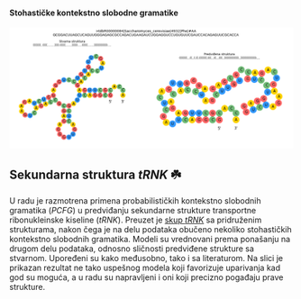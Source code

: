 #### Stohastičke kontekstno slobodne gramatike
<img width="800" src="https://raw.githubusercontent.com/matfija/Sekundarna-struktura-tRNK/main/slike/primer.png">

## Sekundarna struktura *tRNK* :shamrock:
U radu je razmotrena primena probabilističkih kontekstno slobodnih gramatika (*PCFG*) u predviđanju sekundarne strukture transportne ribonukleinske kiseline (*tRNK*). Preuzet je [skup *tRNK*](http://trna.bioinf.uni-leipzig.de/DataOutput/) sa pridruženim strukturama, nakon čega je na delu podataka obučeno nekoliko stohastičkih kontekstno slobodnih gramatika. Modeli su vrednovani prema ponašanju na drugom delu podataka, odnosno sličnosti predviđene strukture sa stvarnom. Upoređeni su kako međusobno, tako i sa literaturom. Na slici je prikazan rezultat ne tako uspešnog modela koji favorizuje uparivanja kad god su moguća, a u radu su napravljeni i oni koji precizno pogađaju prave strukture.
